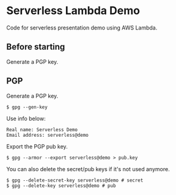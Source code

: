 # Serverless Lambda Demo

Code for serverless presentation demo using AWS Lambda.

## Before starting

Generate a PGP key.

## PGP

Generate a PGP key.

```
$ gpg --gen-key
```

Use info below:

```
Real name: Serverless Demo
Email address: serverless@demo
```

Export the PGP pub key.

```
$ gpg --armor --export serverless@demo > pub.key
```

You can also delete the secret/pub keys if it's not used anymore.

```
$ gpg --delete-secret-key serverless@demo # secret
$ gpg --delete-key serverless@demo # pub
```

